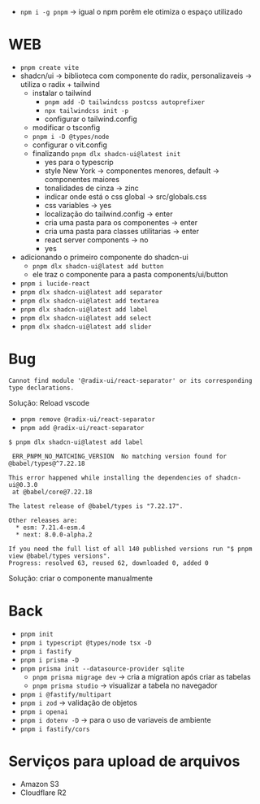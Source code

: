 - ``npm i -g pnpm`` -> igual o npm porêm ele otimiza o espaço utilizado

# WEB
- ``pnpm create vite``
- shadcn/ui -> biblioteca com componente do radix, personalizaveis -> utiliza o radix + tailwind
  - instalar o tailwind
    - ``pnpm add -D tailwindcss postcss autoprefixer``
    - ``npx tailwindcss init -p``
    - configurar o tailwind.config
  - modificar o tsconfig
  - ``pnpm i -D @types/node``
  - configurar o vit.config
  - finalizando ``pnpm dlx shadcn-ui@latest init``
    - yes para o typescrip
    - style New York -> componentes menores, default -> componentes maiores
    - tonalidades de cinza -> zinc
    - indicar onde está o css global -> src/globals.css
    - css variables -> yes
    - localização do tailwind.config -> enter
    - cria uma pasta para os componentes -> enter
    - cria uma pasta para classes utilitarias -> enter
    - react server components -> no
    - yes
- adicionando o primeiro componente do shadcn-ui
  - ``pnpm dlx shadcn-ui@latest add button``
  - ele traz o componente para a pasta components/ui/button
- ``pnpm i lucide-react``
- ``pnpm dlx shadcn-ui@latest add separator``
- ``pnpm dlx shadcn-ui@latest add textarea``
- ``pnpm dlx shadcn-ui@latest add label``
- ``pnpm dlx shadcn-ui@latest add select``
- ``pnpm dlx shadcn-ui@latest add slider``

# Bug
````
Cannot find module '@radix-ui/react-separator' or its corresponding type declarations.
````
Solução: Reload vscode


- ``pnpm remove @radix-ui/react-separator``
- ``pnpm add @radix-ui/react-separator``

````
$ pnpm dlx shadcn-ui@latest add label

 ERR_PNPM_NO_MATCHING_VERSION  No matching version found for @babel/types@^7.22.18

This error happened while installing the dependencies of shadcn-ui@0.3.0
 at @babel/core@7.22.18

The latest release of @babel/types is "7.22.17".

Other releases are:
  * esm: 7.21.4-esm.4
  * next: 8.0.0-alpha.2

If you need the full list of all 140 published versions run "$ pnpm view @babel/types versions".
Progress: resolved 63, reused 62, downloaded 0, added 0
````
Solução: criar o componente manualmente

# Back
- ``pnpm init``
- ``pnpm i typescript @types/node tsx -D``
- ``pnpm i fastify``
- ``pnpm i prisma -D``
- ``pnpm prisma init --datasource-provider sqlite``
  - ``pnpm prisma migrage dev`` -> cria a migration após criar as tabelas
  - ``pnpm prisma studio`` -> visualizar a tabela no navegador
- ``pnpm i @fastify/multipart``
- ``pnpm i zod`` -> validação de objetos
- ``pnpm i openai``
- ``pnpm i dotenv -D`` -> para o uso de variaveis de ambiente
- ``pnpm i fastify/cors``


# Serviços para upload de arquivos
- Amazon S3
- Cloudflare R2